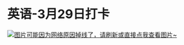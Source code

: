 # 英语-3月29日打卡

[![图片可能因为网络原因掉线了，请刷新或直接点我查看图片~](https://cdn.jsdelivr.net/gh/ylsislove/image-home/test/20210329222859.jpg)](https://cdn.jsdelivr.net/gh/ylsislove/image-home/test/20210329222859.jpg)
